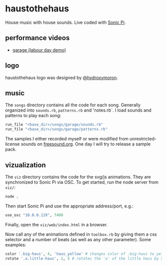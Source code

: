 # haustothehaus
House music with house sounds. Live coded with [Sonic Pi](https://sonic-pi.net/).

## performance videos
* [garage (labour day demo)](https://youtu.be/KhOGhzWaOqc)

## logo
haustothehaus logo was designed by [@hydroxymoron](https://github.com/hydroxymoron).

## music
The `songs` directory contains all the code for each song. Generally organized into `sounds.rb`, `patterns.rb` and 'notes.rb`. I load sounds and patterns to play each song:

``` ruby
run_file "<base_dir>/songs/garage/sounds.rb"
run_file "<base_dir>/songs/garage/patterns.rb"
```

The samples I either recorded myself or were modified from unrestricted-license sounds on [freesound.org](www.freesound.org). One day I will try to release a sample pack.

## vizualization

The `viz` directory contains the code for the svg/js animations. They are synchronized to Sonic Pi via OSC. To get started, run the node server from `viz/`:

``` bash
node .
```

Then start Sonic Pi and use the appropriate address/port, e.g.:

``` ruby
use_osc "10.0.0.129", 7400
```

Finally, open the `viz/web/index.html` in a browser.

Now call any of the animations defined in `toolbox.rb` by giving them a css selector and a number of beats (as well as any other parameter). Some examples:

``` ruby
color '.big-haus', 4, 'haus_yellow' # changes color of .big-haus to yellow in 4 beats
rotate '.a.little-haus', 1, 5 # rotates the 'a' of the little haus by 5 degrees in 1 beat
```
